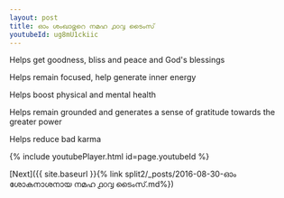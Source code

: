 ```yaml
---
layout: post
title: ഓം ശംഖാഭൃറെ നമഹ ൧൦൮ ടൈംസ്
youtubeId: ug8mU1ckiic
---
```

 
 
Helps get goodness, bliss and peace and God's blessings
 
Helps remain focused, help generate inner energy 
 
Helps boost physical and mental health 
 
Helps remain grounded and generates a sense of gratitude towards the greater power 
 
Helps reduce bad karma
 
 
 
 


{% include youtubePlayer.html id=page.youtubeId %}
 
[Next]({{ site.baseurl }}{% link  split2/_posts/2016-08-30-ഓം ശോകനാശനായ നമഹ ൧൦൮ ടൈംസ്.md%})
 
